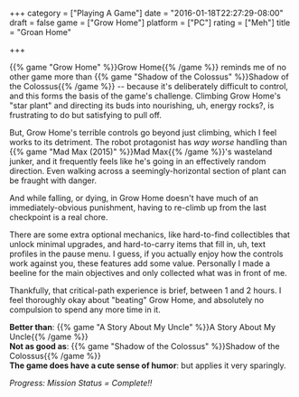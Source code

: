 +++
category = ["Playing A Game"]
date = "2016-01-18T22:27:29-08:00"
draft = false
game = ["Grow Home"]
platform = ["PC"]
rating = ["Meh"]
title = "Groan Home"

+++

{{% game "Grow Home" %}}Grow Home{{% /game %}} reminds me of no other game more than {{% game "Shadow of the Colossus" %}}Shadow of the Colossus{{% /game %}} -- because it's deliberately difficult to control, and this forms the basis of the game's challenge.  Climbing Grow Home's "star plant" and directing its buds into nourishing, uh, energy rocks?, is frustrating to do but satisfying to pull off.

But, Grow Home's terrible controls go beyond just climbing, which I feel works to its detriment.  The robot protagonist has <i>way worse</i> handling than {{% game "Mad Max (2015)" %}}Mad Max{{% /game %}}'s wasteland junker, and it frequently feels like he's going in an effectively random direction.  Even walking across a seemingly-horizontal section of plant can be fraught with danger.

And while falling, or dying, in Grow Home doesn't have much of an immediately-obvious punishment, having to re-climb up from the last checkpoint is a real chore.

There are some extra optional mechanics, like hard-to-find collectibles that unlock minimal upgrades, and hard-to-carry items that fill in, uh, text profiles in the pause menu.  I guess, if you actually enjoy how the controls work against you, these features add some value.  Personally I made a beeline for the main objectives and only collected what was in front of me.

Thankfully, that critical-path experience is brief, between 1 and 2 hours.  I feel thoroughly okay about "beating" Grow Home, and absolutely no compulsion to spend any more time in it.

<b>Better than</b>: {{% game "A Story About My Uncle" %}}A Story About My Uncle{{% /game %}}  
<b>Not as good as</b>: {{% game "Shadow of the Colossus" %}}Shadow of the Colossus{{% /game %}}  
<b>The game does have a cute sense of humor</b>: but applies it very sparingly.

<i>Progress: Mission Status = Complete!!</i>
